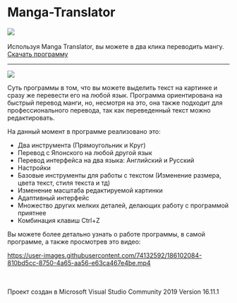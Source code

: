 
# Manga-Translator
[<img src="https://img.shields.io/badge/English-EN-blue">](https://github.com/AntonRls/Manga-Translator/blob/main/README.md)<br><br>
Используя Manga Translator, вы можете в два клика переводить мангу. <a href="https://github.com/AntonRls/Manga-Translator/releases/download/Realesev1.2/MangaTranslator.rar">Скачать программу</a>
<hr/>
<img src="https://user-images.githubusercontent.com/74132592/140647403-7c8b03ac-a81f-4927-8334-e4dcf6ea81d3.png">
<br>

Суть программы в том, что вы можете выделить текст на картинке и сразу же перевести его на любой язык.  Программа ориентирована на быстрый перевод манги, но, несмотря на это, она также подходит для профессионального перевода, так как переведенный текст можно редактировать.

 На данный момент в программе реализовано это:
 <ul>
<li>Два инструмента (Прямоугольник и Круг)
<li>Перевод с Японского на любой другой язык
<li>Перевод интерфейса на два языка: Английский и Русский
<li>Настройки
<li>Базовые инструменты для работы с текстом (Изменение размера, цвета текст, стиля текста и тд)
<li>Изменение масштаба редактируемой картинки
<li>Адаптивный интерфейс
<li>Множество других мелких деталей, делающих работу с программой приятнее 
<li>Комбинация клавиш Ctrl+Z
</ul>

Вы можете более детально узнать о работе программы, в самой программе, а также просмотрев это видео:


https://user-images.githubusercontent.com/74132592/186102084-810bd5cc-8750-4a65-aa56-e63ca467e4be.mp4

 <br/>
<br/>
Проект создан в Microsoft Visual Studio Community 2019
Version 16.11.1


